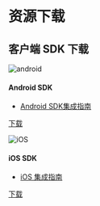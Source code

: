 # 资源下载

## 客户端 SDK 下载

<div class="row client downloads">
    <div class="col-md-6">
        <div class="thumbnail">
            <img src="../image/resource_android.png" alt="android">
            <div class="caption">
                <h4>Android SDK</h4>
                <ul>
                    <li><a href="../client/Android/android_sdk">Android SDK集成指南</a></li>
                </ul>
                <p><a href="https://www.jiguang.cn/downloads/sdk/share_android" class="btn btn-default" role="button">下载</a></p>
            </div>
        </div>
    </div>
    <div class="col-md-6">
        <div class="thumbnail">
            <img src="../image/resource_ios.png" alt="iOS">
            <div class="caption">
                <h4>iOS SDK</h4>
                <ul>
                    <li><a href="../client/iOS/ios_sdk">iOS 集成指南</a></li>
                </ul>
                <p><a href="https://www.jiguang.cn/downloads/sdk/share_ios" class="btn btn-default" role="button">下载</a></p>
            </div>
        </div>
    </div>
</div>
